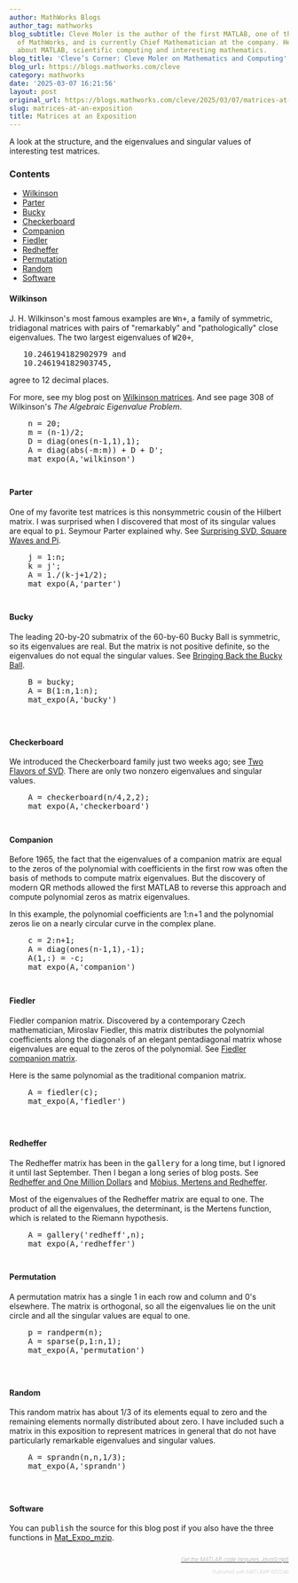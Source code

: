 ```yaml
---
author: MathWorks Blogs
author_tag: mathworks
blog_subtitle: Cleve Moler is the author of the first MATLAB, one of the founders
  of MathWorks, and is currently Chief Mathematician at the company. He writes here
  about MATLAB, scientific computing and interesting mathematics.
blog_title: 'Cleve’s Corner: Cleve Moler on Mathematics and Computing'
blog_url: https://blogs.mathworks.com/cleve
category: mathworks
date: '2025-03-07 16:21:56'
layout: post
original_url: https://blogs.mathworks.com/cleve/2025/03/07/matrices-at-an-exposition/?s_tid=feedtopost
slug: matrices-at-an-exposition
title: Matrices at an Exposition
---
```


<div class="content"><!--introduction-->
<p>A look at the structure, and the eigenvalues and singular values of interesting test matrices.</p>

<!--/introduction-->
<h3>Contents</h3>
<div>
<ul>
<li>
<a href="https://feeds.feedburner.com/mathworks/moler#f44a3f1b-f808-41d4-a66f-f2cce10287dd">Wilkinson</a>
</li>
<li>
<a href="https://feeds.feedburner.com/mathworks/moler#54f8e32a-b6c4-4bff-805c-2fcf4cc01309">Parter</a>
</li>
<li>
<a href="https://feeds.feedburner.com/mathworks/moler#8d7ed044-57b1-4c74-9e0a-fa30ff9194d2">Bucky</a>
</li>
<li>
<a href="https://feeds.feedburner.com/mathworks/moler#608e9f99-1ae9-4496-b7dc-cf082abb6f08">Checkerboard</a>
</li>
<li>
<a href="https://feeds.feedburner.com/mathworks/moler#0a2419d6-28c5-4683-974d-abc97d2388dc">Companion</a>
</li>
<li>
<a href="https://feeds.feedburner.com/mathworks/moler#dfac2927-7f5b-4987-9dc3-3f8d41f6bb32">Fiedler</a>
</li>
<li>
<a href="https://feeds.feedburner.com/mathworks/moler#9de50834-140d-4fdc-b016-4882204d9272">Redheffer</a>
</li>
<li>
<a href="https://feeds.feedburner.com/mathworks/moler#e7db7d8c-8230-4dfb-bab9-255dabcae02d">Permutation</a>
</li>
<li>
<a href="https://feeds.feedburner.com/mathworks/moler#99e3f6f0-feee-488c-9304-e95be2aa1486">Random</a>
</li>
<li>
<a href="https://feeds.feedburner.com/mathworks/moler#791596eb-5f2d-415d-a61e-7c49a068db9c">Software</a>
</li>
</ul>
</div>

<h4>Wilkinson<a name="f44a3f1b-f808-41d4-a66f-f2cce10287dd"></a>
</h4>
<p>J. H. Wilkinson's most famous examples are <tt>Wn+</tt>, a family of symmetric, tridiagonal matrices with pairs of "remarkably" and "pathologically" close eigenvalues. The two largest eigenvalues of <tt>W20+</tt>,</p>

<pre>   10.246194182902979 and
   10.246194182903745,</pre>
<p>agree to 12 decimal places.</p>

<p>For more, see my blog post on <a href="https://blogs.mathworks.com/cleve/2013/04/15/wilkinsons-matrices-2">Wilkinson matrices</a>. And see page 308 of Wilkinson's <i>The Algebraic Eigenvalue Problem</i>.</p>

<pre class="codeinput">
    n = 20;
    m = (n-1)/2;
    D = diag(ones(n-1,1),1);
    A = diag(abs(-m:m)) + D + D';
    mat_expo(A,'wilkinson')
</pre>
<img alt="" hspace="5" src="https://blogs.mathworks.com/cleve/files/mat_expo_blog_01.png" vspace="5" /> <h4>Parter<a name="54f8e32a-b6c4-4bff-805c-2fcf4cc01309"></a>
</h4>
<p>One of my favorite test matrices is this nonsymmetric cousin of the Hilbert matrix. I was surprised when I discovered that most of its singular values are equal to <tt>pi</tt>. Seymour Parter explained why. See <a href="https://blogs.mathworks.com/cleve/2014/02/03/surprising-svd-square-waves-and-pi/">Surprising SVD, Square Waves and Pi</a>.</p>

<pre class="codeinput">
    j = 1:n;
    k = j';
    A = 1./(k-j+1/2);
    mat_expo(A,'parter')
</pre>
<img alt="" hspace="5" src="https://blogs.mathworks.com/cleve/files/mat_expo_blog_02.png" vspace="5" /> <h4>Bucky<a name="8d7ed044-57b1-4c74-9e0a-fa30ff9194d2"></a>
</h4>
<p>The leading 20-by-20 submatrix of the 60-by-60 Bucky Ball is symmetric, so its eigenvalues are real. But the matrix is not positive definite, so the eigenvalues do not equal the singular values. See <a href="https://blogs.mathworks.com/cleve/2021/05/12/bringing-back-the-bucky-ball/">Bringing Back the Bucky Ball</a>.</p>

<pre class="codeinput">
    B = bucky;
    A = B(1:n,1:n);
    mat_expo(A,'bucky')
    
</pre>
<img alt="" hspace="5" src="https://blogs.mathworks.com/cleve/files/mat_expo_blog_03.png" vspace="5" /> <h4>Checkerboard<a name="608e9f99-1ae9-4496-b7dc-cf082abb6f08"></a>
</h4>
<p>We introduced the Checkerboard family just two weeks ago; see <a href="https://blogs.mathworks.com/cleve/2025/02/23/two-flavors-of-svd">Two Flavors of SVD</a>. There are only two nonzero eigenvalues and singular values.</p>

<pre class="codeinput">
    A = checkerboard(n/4,2,2);
    mat_expo(A,'checkerboard')
</pre>
<img alt="" hspace="5" src="https://blogs.mathworks.com/cleve/files/mat_expo_blog_04.png" vspace="5" /> <h4>Companion<a name="0a2419d6-28c5-4683-974d-abc97d2388dc"></a>
</h4>
<p>Before 1965, the fact that the eigenvalues of a companion matrix are equal to the zeros of the polynomial with coefficients in the first row was often the basis of methods to compute matrix eigenvalues. But the discovery of modern QR methods allowed the first MATLAB to reverse this approach and compute polynomial zeros as matrix eigenvalues.</p>

<p>In this example, the polynomial coefficients are 1:n+1 and the polynomial zeros lie on a nearly circular curve in the complex plane.</p>

<pre class="codeinput">
    c = 2:n+1;
    A = diag(ones(n-1,1),-1);
    A(1,:) = -c;
    mat_expo(A,'companion')
</pre>
<img alt="" hspace="5" src="https://blogs.mathworks.com/cleve/files/mat_expo_blog_05.png" vspace="5" /> <h4>Fiedler<a name="dfac2927-7f5b-4987-9dc3-3f8d41f6bb32"></a>
</h4>
<p>Fiedler companion matrix. Discovered by a contemporary Czech mathematician, Miroslav Fiedler, this matrix distributes the polynomial coefficients along the diagonals of an elegant pentadiagonal matrix whose eigenvalues are equal to the zeros of the polynomial. See <a href="https://blogs.mathworks.com/cleve/2013/12/23/fiedler-companion-matrix">Fiedler companion matrix</a>.</p>

<p>Here is the same polynomial as the traditional companion matrix.</p>

<pre class="codeinput">
    A = fiedler(c);
    mat_expo(A,'fiedler')
    
</pre>
<img alt="" hspace="5" src="https://blogs.mathworks.com/cleve/files/mat_expo_blog_06.png" vspace="5" /> <h4>Redheffer<a name="9de50834-140d-4fdc-b016-4882204d9272"></a>
</h4>
<p>The Redheffer matrix has been in the <tt>gallery</tt> for a long time, but I ignored it until last September. Then I began a long series of blog posts. See <a href="https://blogs.mathworks.com/cleve/2024/09/23/redheffer-mertens-and-one-million-dollars/">Redheffer and One Million Dollars</a> and <a href="https://blogs.mathworks.com/cleve/2024/10/22/mobius-mertens-and-redheffer">M&ouml;bius, Mertens and Redheffer</a>.</p>

<p>Most of the eigenvalues of the Redheffer matrix are equal to one. The product of all the eigenvalues, the determinant, is the Mertens function, which is related to the Riemann hypothesis.</p>

<pre class="codeinput">
    A = gallery('redheff',n);
    mat_expo(A,'redheffer')
</pre>
<img alt="" hspace="5" src="https://blogs.mathworks.com/cleve/files/mat_expo_blog_07.png" vspace="5" /> <h4>Permutation<a name="e7db7d8c-8230-4dfb-bab9-255dabcae02d"></a>
</h4>
<p>A permutation matrix has a single 1 in each row and column and 0's elsewhere. The matrix is orthogonal, so all the eigenvalues lie on the unit circle and all the singular values are equal to one.</p>

<pre class="codeinput">
    p = randperm(n);
    A = sparse(p,1:n,1);
    mat_expo(A,'permutation')
    
</pre>
<img alt="" hspace="5" src="https://blogs.mathworks.com/cleve/files/mat_expo_blog_08.png" vspace="5" /> <h4>Random<a name="99e3f6f0-feee-488c-9304-e95be2aa1486"></a>
</h4>
<p>This random matrix has about 1/3 of its elements equal to zero and the remaining elements normally distributed about zero. I have included such a matrix in this exposition to represent matrices in general that do not have particularly remarkable eigenvalues and singular values.</p>

<pre class="codeinput">
    A = sprandn(n,n,1/3);
    mat_expo(A,'sprandn')
            
</pre>
<img alt="" hspace="5" src="https://blogs.mathworks.com/cleve/files/mat_expo_blog_09.png" vspace="5" /> <h4>Software<a name="791596eb-5f2d-415d-a61e-7c49a068db9c"></a>
</h4>
<p>You can <tt>publish</tt> the source for this blog post if you also have the three functions in <a href="https://blogs.mathworks.com/cleve/files/MatExpo_mzip.m">Mat_Expo_mzip</a>.</p>

<!-- 
    function grabCode_3f61369346ec476aa19ed9e1ce542433() {
        // Remember the title so we can use it in the new page
        title = document.title;

        // Break up these strings so that their presence
        // in the Javascript doesn't mess up the search for
        // the MATLAB code.
        t1='3f61369346ec476aa19ed9e1ce542433 ' + '##### ' + 'SOURCE BEGIN' + ' #####';
        t2='##### ' + 'SOURCE END' + ' #####' + ' 3f61369346ec476aa19ed9e1ce542433';
    
        b=document.getElementsByTagName('body')[0];
        i1=b.innerHTML.indexOf(t1)+t1.length;
        i2=b.innerHTML.indexOf(t2);
 
        code_string = b.innerHTML.substring(i1, i2);
        code_string = code_string.replace(/REPLACE_WITH_DASH_DASH/g,'--');

        // Use /x3C/g instead of the less-than character to avoid errors 
        // in the XML parser.
        // Use '\x26#60;' instead of '<' so that the XML parser
        // doesn't go ahead and substitute the less-than character. 
        code_string = code_string.replace(/\x3C/g, '\x26#60;');

        copyright = 'Copyright 2025 The MathWorks, Inc.';

        w = window.open();
        d = w.document;
        d.write('<pre>\n');
        d.write(code_string);

        // Add copyright line at the bottom if specified.
        if (copyright.length > 0) {
            d.writeln('');
            d.writeln('%%');
            if (copyright.length > 0) {
                d.writeln('% _' + copyright + '_');
            }
        }

        d.write('</pre>\n');

        d.title = title + ' (MATLAB code)';
        d.close();
    }   
     -->
<p style="text-align: right; font-size: xx-small; font-weight: lighter; font-style: italic; color: gray;">
<br />
<a href=""><span style="font-size: x-small; font-style: italic;">Get 
      the MATLAB code <noscript>(requires JavaScript)</noscript>
</span></a>
<br />
<br />
      Published with MATLAB&reg; R2024b<br />
</p>

</div>

<!--
3f61369346ec476aa19ed9e1ce542433 ##### SOURCE BEGIN #####
%% Matrices at an Exposition
% A look at the structure, and the eigenvalues and singular values of
% interesting test matrices.
  
%% Wilkinson
% J. H. Wilkinson's most famous examples are |Wn+|, a family of symmetric, 
% tridiagonal matrices with pairs of "remarkably" and "pathologically" 
% close eigenvalues. The two largest eigenvalues of |W20+|,
%
%     10.246194182902979 and
%     10.246194182903745,
%
% agree to 12 decimal places.
%
% For more, see my blog post on 
% <https://blogs.mathworks.com/cleve/2013/04/15/wilkinsons-matrices-2
% Wilkinson matrices>.
% And see page 308 of Wilkinson's _The Algebraic Eigenvalue Problem_.

    n = 20;
    m = (n-1)/2;
    D = diag(ones(n-1,1),1);
    A = diag(abs(-m:m)) + D + D';
    mat_expo(A,'wilkinson')

%% Parter
% One of my favorite test matrices is this nonsymmetric cousin of the
% Hilbert matrix.  I was surprised when I discovered that
% most of its singular values are equal to |pi|. 
% Seymour Parter explained why.  See
% <https://blogs.mathworks.com/cleve/2014/02/03/surprising-svd-square-waves-and-pi/
% Surprising SVD, Square Waves and Pi>. 

    j = 1:n;
    k = j';
    A = 1./(k-j+1/2);
    mat_expo(A,'parter')

%% Bucky
% The leading 20-by-20 submatrix of the 60-by-60 Bucky Ball is symmetric,
% so its eigenvalues are real.  But the matrix is not positive definite,
% so the eigenvalues do not equal the singular values.  See
% <https://blogs.mathworks.com/cleve/2021/05/12/bringing-back-the-bucky-ball/
% Bringing Back the Bucky Ball>. 

    B = bucky;
    A = B(1:n,1:n);
    mat_expo(A,'bucky')
    
%% Checkerboard
% We introduced the Checkerboard family just two weeks ago; see
% <https://blogs.mathworks.com/cleve/2025/02/23/two-flavors-of-svd
% Two Flavors of SVD>.  There are only two nonzero eigenvalues and
% singular values.

    A = checkerboard(n/4,2,2);
    mat_expo(A,'checkerboard')

%% Companion
% Before 1965, the fact that the eigenvalues of a companion matrix are
% equal to the zeros of the polynomial with coefficients in the
% first row was often the basis of methods to compute matrix eigenvalues.
% But the discovery of modern QR methods allowed the first MATLAB to
% reverse this approach and compute polynomial zeros as matrix
% eigenvalues.
%
% In this example, the polynomial coefficients are 1:n+1 and the 
% polynomial zeros lie on a nearly circular curve in the complex plane.

    c = 2:n+1;
    A = diag(ones(n-1,1),-1);
    A(1,:) = -c;
    mat_expo(A,'companion')

%% Fiedler
% Fiedler companion matrix.
% Discovered by a contemporary Czech mathematician, Miroslav Fiedler,
% this matrix distributes the polynomial coefficients along the
% diagonals of an elegant pentadiagonal matrix whose eigenvalues are 
% equal to the zeros of the polynomial.  See
% <https://blogs.mathworks.com/cleve/2013/12/23/fiedler-companion-matrix
% Fiedler companion matrix>.
%
% Here is the same polynomial as the traditional companion matrix.

    A = fiedler(c);
    mat_expo(A,'fiedler')
    
%% Redheffer
% The Redheffer matrix has been in the |gallery| for a long time, but
% I ignored it until last September.  Then  I began a long series of
% blog posts.  See
% <https://blogs.mathworks.com/cleve/2024/09/23/redheffer-mertens-and-one-million-dollars/
% Redheffer and One Million Dollars> and
% <https://blogs.mathworks.com/cleve/2024/10/22/mobius-mertens-and-redheffer
% Möbius, Mertens and Redheffer>.
%
% Most of the eigenvalues of the Redheffer matrix are equal to one.
% The  product of all the eigenvalues, the determinant, is the Mertens 
% function, which is related to the Riemann hypothesis.

    A = gallery('redheff',n);
    mat_expo(A,'redheffer')

%% Permutation
% A permutation matrix has a single 1 in each row and column and 0's
% elsewhere.  The matrix is orthogonal, so all the eigenvalues lie on
% the unit circle and all the singular values are equal to one.

    p = randperm(n);
    A = sparse(p,1:n,1);
    mat_expo(A,'permutation')
    
%% Random
% This random matrix has about 1/3 of its elements equal to zero
% and the remaining elements normally distributed about zero.
% I have included such a matrix in this exposition to represent matrices
% in general that do not have particularly remarkable eigenvalues and
% singular values.

    A = sprandn(n,n,1/3);
    mat_expo(A,'sprandn')
            
%% Software
% You can |publish| the source for this blog post if you also have
% the three functions in
% <https://blogs.mathworks.com/cleve/files/MatExpo_mzip.m
% Mat_Expo_mzip>.
##### SOURCE END ##### 3f61369346ec476aa19ed9e1ce542433
-->